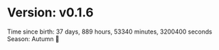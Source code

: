 # Version: v0.1.6
Time since birth: 37 days, 889 hours, 53340 minutes, 3200400 seconds
Season: Autumn 🍁
